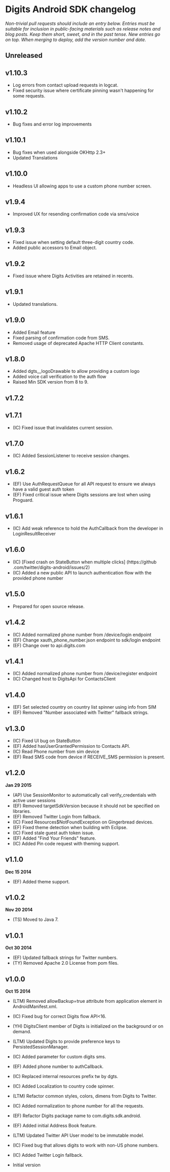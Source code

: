 # Digits Android SDK changelog
*Non-trivial pull requests should include an entry below. Entries must be suitable for inclusion in public-facing materials such as release notes and blog posts. Keep them short, sweet, and in the past tense. New entries go on top. When merging to deploy, add the version number and date.*

## Unreleased

## v1.10.3
* Log errors from contact upload requests in logcat.
* Fixed security issue where certificate pinning wasn't happening for some requests.

## v1.10.2
* Bug fixes and error log improvements

## v1.10.1
* Bug fixes when used alongside OKHttp 2.3+
* Updated Translations

## v1.10.0
* Headless UI allowing apps to use a custom phone number screen.

## v1.9.4
* Improved UX for resending confirmation code via sms/voice

## v1.9.3
* Fixed issue when setting default three-digit country code.
* Added public accessors to Email object.

## v1.9.2

* Fixed issue where Digits Activities are retained in recents.

## v1.9.1

* Updated translations.

## v1.9.0
* Added Email feature
* Fixed parsing of confirmation code from SMS.
* Removed usage of deprecated Apache HTTP Client constants.

## v1.8.0
* Added dgts__logoDrawable to allow providing a custom logo
* Added voice call verification to the auth flow
* Raised Min SDK version from 8 to 9.

## v1.7.2

## v1.7.1

* (IC) Fixed issue that invalidates current session.

## v1.7.0

* (IC) Added SessionListener to receive session changes.

## v1.6.2

* (EF) Use AuthRequestQueue for all API request to ensure we always have a valid guest auth token
* (EF) Fixed critical issue where Digits sessions are lost when using Proguard.

## v1.6.1
* (IC) Add weak reference to hold the AuthCallback from the developer in LoginResultReceiver

## v1.6.0
* (IC) [Fixed crash on StateButton when multiple clicks] (https://github
.com/twitter/digits-android/issues/2)
* (IC) Added a new public API to launch authentication flow with the provided phone number

## v1.5.0

* Prepared for open source release.

## v1.4.2

* (IC) Added normalized phone number from /device/login endpoint
* (EF) Change xauth_phone_number.json endpoint to sdk/login endpoint
* (EF) Change over to api.digits.com

## v1.4.1
* (IC) Added normalized phone number from /device/register endpoint
* (IC) Changed host to DigitsApi for ContactsClient

## v1.4.0
* (EF) Set selected country on country list spinner using info from SIM
* (EF) Removed "Number associated with Twitter" fallback strings.

## v1.3.0
* (IC) Fixed UI bug on StateButton
* (EF) Added hasUserGrantedPermission to Contacts API.
* (IC) Read Phone number from sim device
* (EF) Read SMS code from device if RECEIVE_SMS permission is present.

## v1.2.0
**Jan 29 2015**

* (AP) Use SessionMonitor to automatically call verify_credentials with active user sessions
* (EF) Removed targetSdkVersion because it should not be specified on libraries.
* (EF) Removed Twitter Login from fallback.
* (IC) Fixed Resources$NotFoundException on Gingerbread devices.
* (EF) Fixed theme detection when building with Eclipse.
* (IC) Fixed stale guest auth token issue.
* (EF) Added "Find Your Friends" feature.
* (IC) Added Pin code request with theming support.

## v1.1.0
**Dec 15 2014**

* (EF) Added theme support.

## v1.0.2
**Nov 20 2014**
* (TS) Moved to Java 7.

## v1.0.1
**Oct 30 2014**

* (EF) Updated fallback strings for Twitter numbers.
* (TY) Removed Apache 2.0 License from pom files.

## v1.0.0
**Oct 15 2014**

* (LTM) Removed allowBackup=true attribute from application element in AndroidManifest.xml.
* (IC) Fixed bug for correct Digits flow API<16.
* (YH) DigitsClient member of Digits is initialized on the background or on demand.
* (LTM) Updated Digits to provide preference keys to PersistedSessionManager.
* (IC) Added parameter for custom digits sms.
* (EF) Added phone number to authCallback.
* (IC) Replaced internal resources prefix tw by dgts.
* (IC) Added Localization to country code spinner.
* (LTM) Refactor common styles, colors, dimens from Digits to Twitter.
* (IC) Added normalization to phone number for all the requests.
* (EF) Refactor Digits package name to com.digits.sdk.android.
* (EF) Added initial Address Book feature.
* (LTM) Updated Twitter API User model to be immutable model.
* (IC) Fixed bug that allows digits to work with non-US phone numbers.
* (IC) Added Twitter Login fallback.

* Initial version
